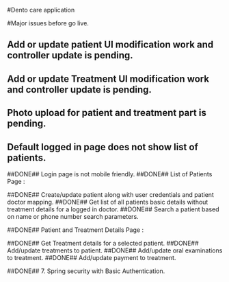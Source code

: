 #Dento care application

#Major issues before go live.


## Add or update patient UI modification work and controller update is pending.
## Add or update Treatment UI modification work and controller update is pending.
## Photo upload for patient and treatment part is pending.
## Default logged in page does not show list of patients.


##DONE## Login page is not mobile friendly.
##DONE## List of Patients Page :

##DONE## Create/update patient along with user credentials and patient doctor mapping.
##DONE## Get list of all patients basic details without treatment details for a logged in doctor.
##DONE## Search a patient based on name or phone number search parameters.


##DONE## Patient and Treatment Details Page :

##DONE## Get Treatment details for a selected patient.
##DONE## Add/update treatments to patient.
##DONE## Add/update oral examinations to treatment.
##DONE## Add/update payment to treatment.

##DONE## 7. Spring security with Basic Authentication.
